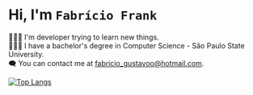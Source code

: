 # Hi, I'm ```Fabrício Frank```

🧑🏼‍💻 I'm developer trying to learn new things.  
👨🏻‍🎓 I have a bachelor's degree in Computer Science - São Paulo State University.  
🗨️ You can contact me at fabricio_gustavoo@hotmail.com.  

[![Top Langs](https://github-readme-stats.vercel.app/api/top-langs/?username=fabriciofrank&layout=compact)](https://github.com/fabriciofrank/github-readme-stats)
